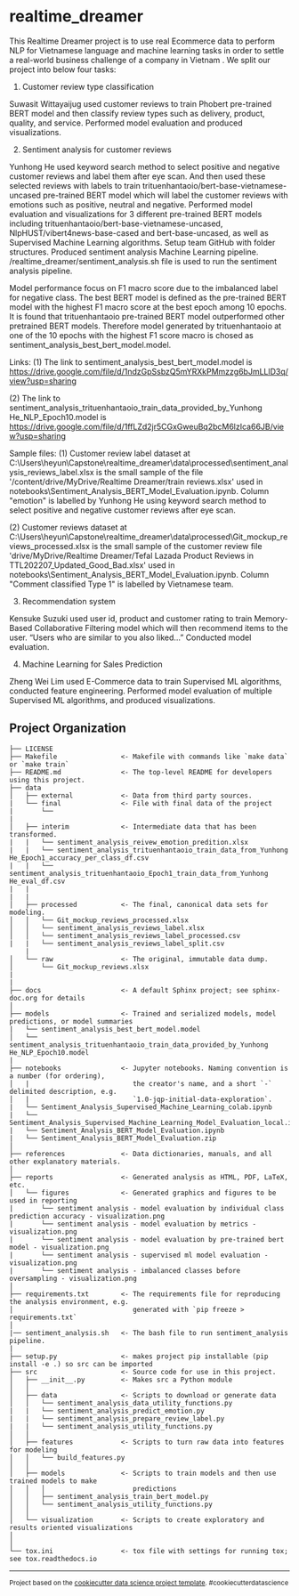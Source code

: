 realtime_dreamer
==============================

This Realtime Dreamer project is to use real Ecommerce data to perform NLP for Vietnamese language and machine learning tasks in order to settle a real-world business challenge of a company in Vietnam . We split our project into below four tasks:


1.	Customer review type classification

Suwasit Wittayaijug used customer reviews to train Phobert pre-trained BERT model and then classify review types such as delivery, product, quality, and service. Performed model evaluation and produced visualizations.


2.	Sentiment analysis for customer reviews

Yunhong He used keyword search method to select positive and negative customer reviews and label them after eye scan. And then used these selected reviews with labels to train trituenhantaoio/bert-base-vietnamese-uncased pre-trained BERT model which will label the customer reviews with emotions such as positive, neutral and negative. Performed model evaluation and visualizations for 3 different pre-trained BERT models including trituenhantaoio/bert-base-vietnamese-uncased, NlpHUST/vibert4news-base-cased and bert-base-uncased, as well as Supervised Machine Learning algorithms. Setup team GitHub with folder structures. Produced sentiment analysis Machine Learning pipeline. /realtime_dreamer/sentiment_analysis.sh file is used to run the sentiment analysis pipeline.

Model performance focus on F1 macro score due to the imbalanced label for negative class. The best BERT model is defined as the pre-trained BERT model with the highest F1 macro score at the best epoch among 10 epochs. It is found that trituenhantaoio pre-trained BERT model outperformed other pretrained BERT models. Therefore model generated by trituenhantaoio at one of the 10 epochs with the highest F1 score macro is chosed as sentiment_analysis_best_bert_model.model.  

Links:
(1) The link to sentiment_analysis_best_bert_model.model is https://drive.google.com/file/d/1ndzGpSsbzQ5mYRXkPMmzzg6bJmLLlD3q/view?usp=sharing

(2) The link to sentiment_analysis_trituenhantaoio_train_data_provided_by_Yunhong He_NLP_Epoch10.model is  https://drive.google.com/file/d/1ffLZd2jr5CGxGweuBq2bcM6lzIca66JB/view?usp=sharing

Sample files:
(1) Customer review label dataset at C:\Users\heyun\Capstone\realtime_dreamer\data\processed\sentiment_analysis_reviews_label.xlsx is the small sample of the file '/content/drive/MyDrive/Realtime Dreamer/train reviews.xlsx' used in notebooks\Sentiment_Analysis_BERT_Model_Evaluation.ipynb. Column "emotion" is labelled by Yunhong He using keyword search method to select positive and negative customer reviews after eye scan.

(2) Customer reviews dataset at C:\Users\heyun\Capstone\realtime_dreamer\data\processed\Git_mockup_reviews_processed.xlsx is the small sample of the customer review file 'drive/MyDrive/Realtime Dreamer/Tefal Lazada Product Reviews in TTL202207_Updated_Good_Bad.xlsx' used in notebooks\Sentiment_Analysis_BERT_Model_Evaluation.ipynb. Column "Comment classified Type 1" is labelled by Vietnamese team.


3.	Recommendation system

Kensuke Suzuki used user id, product and customer rating to train Memory-Based Collaborative Filtering model which will then recommend items to the user. “Users who are similar to you also liked…” Conducted model evaluation.


4.	Machine Learning for Sales Prediction

Zheng Wei Lim used E-Commerce data to train Supervised ML algorithms, conducted feature engineering. Performed model evaluation of multiple Supervised ML algorithms, and produced visualizations. 


Project Organization
------------

    ├── LICENSE
    ├── Makefile                <- Makefile with commands like `make data` or `make train`
    ├── README.md               <- The top-level README for developers using this project.
    ├── data
    │   ├── external            <- Data from third party sources.
    |   └── final               <- File with final data of the project
    |       └──  
    |
    │   ├── interim             <- Intermediate data that has been transformed.
    |   |   └── sentiment_analysis_reivew_emotion_predition.xlsx
    |   |   └── sentiment_analysis_trituenhantaoio_train_data_from_Yunhong He_Epoch1_accuracy_per_class_df.csv
    |   |   └── sentiment_analysis_trituenhantaoio_Epoch1_train_data_from_Yunhong He_eval_df.csv
    |   |   
    |   |   
    │   ├── processed           <- The final, canonical data sets for modeling.
    │   │   └── Git_mockup_reviews_processed.xlsx
    │   │   └── sentiment_analysis_reviews_label.xlsx
    │   │   └── sentiment_analysis_reviews_label_processed.csv
    |   |   └── sentiment_analysis_reviews_label_split.csv
        |
    │   └── raw                 <- The original, immutable data dump.
    │       └── Git_mockup_reviews.xlsx
    | 
    |
    ├── docs                    <- A default Sphinx project; see sphinx-doc.org for details
    │
    ├── models                  <- Trained and serialized models, model predictions, or model summaries 
    |   └── sentiment_analysis_best_bert_model.model
    │   └── sentiment_analysis_trituenhantaoio_train_data_provided_by_Yunhong He_NLP_Epoch10.model
    |
    ├── notebooks               <- Jupyter notebooks. Naming convention is a number (for ordering),
    │   |                          the creator's name, and a short `-` delimited description, e.g.
    │   |                          `1.0-jqp-initial-data-exploration`.
    |   └── Sentiment_Analysis_Supervised_Machine_Learning_colab.ipynb
    |   └── Sentiment_Analysis_Supervised_Machine_Learning_Model_Evaluation_local.ipynb
    |   └── Sentiment_Analysis_BERT_Model_Evaluation.ipynb
    |   └── Sentiment_Analysis_BERT_Model_Evaluation.zip
    │
    ├── references              <- Data dictionaries, manuals, and all other explanatory materials.
    │
    ├── reports                 <- Generated analysis as HTML, PDF, LaTeX, etc.
    │   └── figures             <- Generated graphics and figures to be used in reporting
    |       └── sentiment analysis - model evaluation by individual class prediction accuracy - visualization.png
    |       └── sentiment analysis - model evaluation by metrics - visualization.png
    |       └── sentiment analysis - model evaluation by pre-trained bert model - visualization.png
    |       └── sentiment analysis - supervised ml model evaluation - visualization.png
    |       └── sentiment analysis - imbalanced classes before oversampling - visualization.png
    │
    ├── requirements.txt        <- The requirements file for reproducing the analysis environment, e.g.
    │                              generated with `pip freeze > requirements.txt`
    │
    |── sentiment_analysis.sh   <- The bash file to run sentiment_analysis pipeline.
    |
    ├── setup.py                <- makes project pip installable (pip install -e .) so src can be imported
    ├── src                     <- Source code for use in this project.
    │   ├── __init__.py         <- Makes src a Python module
    │   │
    │   ├── data                <- Scripts to download or generate data
    │   │   └── sentiment_analysis_data_utility_functions.py
    |   |   └── sentiment_analysis_predict_emotion.py
    |   |   └── sentiment_analysis_prepare_review_label.py
    |   |   └── sentiment_analysis_utility_functions.py
    │   │
    │   ├── features            <- Scripts to turn raw data into features for modeling
    │   │   └── build_features.py
    │   │
    │   ├── models              <- Scripts to train models and then use trained models to make
    │   │   │                      predictions
    │   │   ├── sentiment_analysis_train_bert_model.py
    │   │   └── sentiment_analysis_utility_functions.py
    │   │
    │   └── visualization       <- Scripts to create exploratory and results oriented visualizations
    │       
    │
    └── tox.ini                 <- tox file with settings for running tox; see tox.readthedocs.io


--------

<p><small>Project based on the <a target="_blank" href="https://drivendata.github.io/cookiecutter-data-science/">cookiecutter data science project template</a>. #cookiecutterdatascience</small></p>
